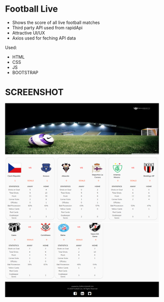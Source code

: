 # Football Live
* Shows the score of all live football matches
* Third party API used from rapidApi
* Attractive UI/UX
* Axios used for feching API data

Used:
- HTML
- CSS
- JS
- BOOTSTRAP

# SCREENSHOT

<img src="screenshot/3.png"/>
<img src="screenshot/1.png"/>
<img src="screenshot/2.png"/>

